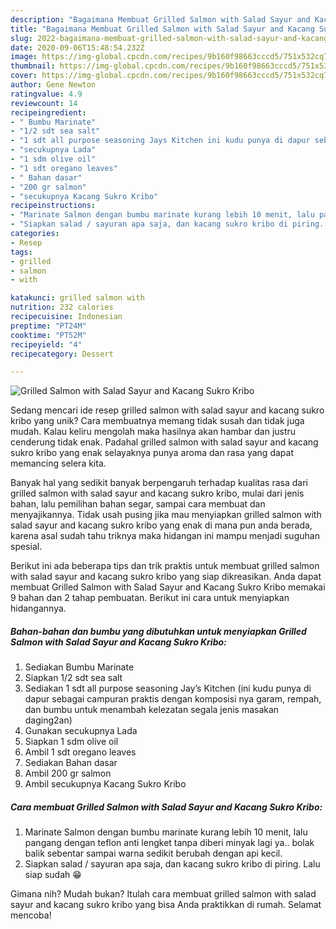 ```yaml
---
description: "Bagaimana Membuat Grilled Salmon with Salad Sayur and Kacang Sukro Kribo Anti Gagal"
title: "Bagaimana Membuat Grilled Salmon with Salad Sayur and Kacang Sukro Kribo Anti Gagal"
slug: 2022-bagaimana-membuat-grilled-salmon-with-salad-sayur-and-kacang-sukro-kribo-anti-gagal
date: 2020-09-06T15:48:54.232Z
image: https://img-global.cpcdn.com/recipes/9b160f98663cccd5/751x532cq70/grilled-salmon-with-salad-sayur-and-kacang-sukro-kribo-foto-resep-utama.jpg
thumbnail: https://img-global.cpcdn.com/recipes/9b160f98663cccd5/751x532cq70/grilled-salmon-with-salad-sayur-and-kacang-sukro-kribo-foto-resep-utama.jpg
cover: https://img-global.cpcdn.com/recipes/9b160f98663cccd5/751x532cq70/grilled-salmon-with-salad-sayur-and-kacang-sukro-kribo-foto-resep-utama.jpg
author: Gene Newton
ratingvalue: 4.9
reviewcount: 14
recipeingredient:
- " Bumbu Marinate"
- "1/2 sdt sea salt"
- "1 sdt all purpose seasoning Jays Kitchen ini kudu punya di dapur sebagai campuran praktis dengan komposisi nya garam rempah dan bumbu untuk menambah kelezatan segala jenis masakan daging2an"
- "secukupnya Lada"
- "1 sdm olive oil"
- "1 sdt oregano leaves"
- " Bahan dasar"
- "200 gr salmon"
- "secukupnya Kacang Sukro Kribo"
recipeinstructions:
- "Marinate Salmon dengan bumbu marinate kurang lebih 10 menit, lalu pangang dengan teflon anti lengket tanpa diberi minyak lagi ya.. bolak balik sebentar sampai warna sedikit berubah dengan api kecil."
- "Siapkan salad / sayuran apa saja, dan kacang sukro kribo di piring. Lalu siap sudah 😁"
categories:
- Resep
tags:
- grilled
- salmon
- with

katakunci: grilled salmon with 
nutrition: 232 calories
recipecuisine: Indonesian
preptime: "PT24M"
cooktime: "PT52M"
recipeyield: "4"
recipecategory: Dessert

---
```



![Grilled Salmon with Salad Sayur and Kacang Sukro Kribo](https://img-global.cpcdn.com/recipes/9b160f98663cccd5/751x532cq70/grilled-salmon-with-salad-sayur-and-kacang-sukro-kribo-foto-resep-utama.jpg)

Sedang mencari ide resep grilled salmon with salad sayur and kacang sukro kribo yang unik? Cara membuatnya memang tidak susah dan tidak juga mudah. Kalau keliru mengolah maka hasilnya akan hambar dan justru cenderung tidak enak. Padahal grilled salmon with salad sayur and kacang sukro kribo yang enak selayaknya punya aroma dan rasa yang dapat memancing selera kita.

Banyak hal yang sedikit banyak berpengaruh terhadap kualitas rasa dari grilled salmon with salad sayur and kacang sukro kribo, mulai dari jenis bahan, lalu pemilihan bahan segar, sampai cara membuat dan menyajikannya. Tidak usah pusing jika mau menyiapkan grilled salmon with salad sayur and kacang sukro kribo yang enak di mana pun anda berada, karena asal sudah tahu triknya maka hidangan ini mampu menjadi suguhan spesial.




Berikut ini ada beberapa tips dan trik praktis untuk membuat grilled salmon with salad sayur and kacang sukro kribo yang siap dikreasikan. Anda dapat membuat Grilled Salmon with Salad Sayur and Kacang Sukro Kribo memakai 9 bahan dan 2 tahap pembuatan. Berikut ini cara untuk menyiapkan hidangannya.

<!--inarticleads1-->

##### Bahan-bahan dan bumbu yang dibutuhkan untuk menyiapkan Grilled Salmon with Salad Sayur and Kacang Sukro Kribo:

1. Sediakan  Bumbu Marinate
1. Siapkan 1/2 sdt sea salt
1. Sediakan 1 sdt all purpose seasoning Jay’s Kitchen (ini kudu punya di dapur sebagai campuran praktis dengan komposisi nya garam, rempah, dan bumbu untuk menambah kelezatan segala jenis masakan daging2an)
1. Gunakan secukupnya Lada
1. Siapkan 1 sdm olive oil
1. Ambil 1 sdt oregano leaves
1. Sediakan  Bahan dasar
1. Ambil 200 gr salmon
1. Ambil secukupnya Kacang Sukro Kribo




<!--inarticleads2-->

##### Cara membuat Grilled Salmon with Salad Sayur and Kacang Sukro Kribo:

1. Marinate Salmon dengan bumbu marinate kurang lebih 10 menit, lalu pangang dengan teflon anti lengket tanpa diberi minyak lagi ya.. bolak balik sebentar sampai warna sedikit berubah dengan api kecil.
1. Siapkan salad / sayuran apa saja, dan kacang sukro kribo di piring. Lalu siap sudah 😁




Gimana nih? Mudah bukan? Itulah cara membuat grilled salmon with salad sayur and kacang sukro kribo yang bisa Anda praktikkan di rumah. Selamat mencoba!
